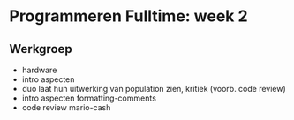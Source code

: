 # Programmeren Fulltime: week 2




## Werkgroep

- hardware
- intro aspecten
- duo laat hun uitwerking van population zien, kritiek (voorb. code review)
- intro aspecten formatting-comments
- code review mario-cash
